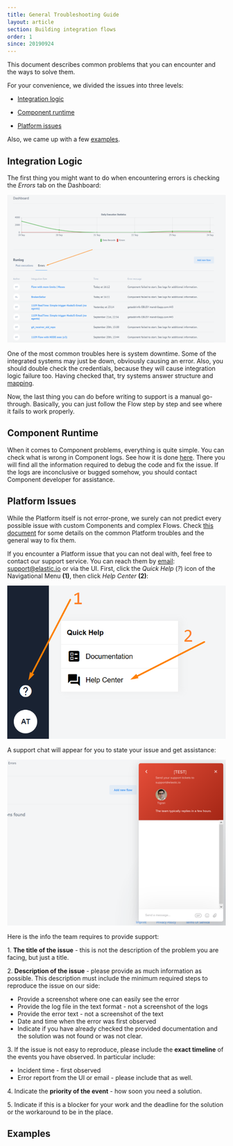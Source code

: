 ```yaml
---
title: General Troubleshooting Guide
layout: article
section: Building integration flows
order: 1
since: 20190924
---
```


This document describes common problems that you can encounter and the ways to solve them.

For your convenience, we divided the issues into three levels:

- [Integration logic](#integration-logic)

- [Component runtime](#component-runtime)

- [Platform issues](#platform-issues)

Also, we came up with a few [examples](#examples).

## Integration Logic
The first thing you might want to do when encountering errors is checking the *Errors* tab on the Dashboard:

![](/assets/img/integrator-guide/troubleshoot/Screenshot_1.png)

One of the most common troubles here is system downtime. Some of the integrated systems may just be down, obviously causing an error. Also, you should double check the credentials, because they will cause integration logic failure too. Having checked that, try systems answer structure and [mapping](mapping-data).

Now, the last thing you can do before writing to support is a manual go-through. Basically, you can just follow the Flow step by step and see where it fails to work properly.

## Component Runtime
When it comes to Component problems, everything is quite simple. You can check what is wrong in Component logs. See how it is done [here](managing-flow-errors). There you will find all the information required to debug the code and fix the issue. If the logs are inconclusive or bugged somehow, you should contact Component developer for assistance.

## Platform Issues
While the Platform itself is not error-prone, we surely can not predict every possible issue with custom Components and complex Flows. Check [this document](platform-behavior) for some details on the common Platform troubles and the general way to fix them.

If you encounter a Platform issue that you can not deal with, feel free to contact our support service. You can reach them by [email](mailto:support@elastic.io): support@elastic.io or via the UI. First, click the *Quick Help* (*?*) icon of the Navigational Menu **(1)**, then click *Help Center* **(2)**:

![](/assets/img/integrator-guide/troubleshoot/Screenshot_2.png)

A support chat will appear for you to state your issue and get assistance:

![](/assets/img/integrator-guide/troubleshoot/Screenshot_3.png)

Here is the info the team requires to provide support:

1\. **The title of the issue** - this is not the description of the problem you are facing, but just a title.

2\. **Description of the issue** - please provide as much information as possible. This description must include the minimum required steps to reproduce the issue on our side:
- Provide a screenshot where one can easily see the error
- Provide the log file in the text format - not a screenshot of the logs
- Provide the error text - not a screenshot of the text
- Date and time when the error was first observed
- Indicate if you have already checked the provided documentation and the solution was not found or was not clear.

3\. If the issue is not easy to reproduce, please include the **exact timeline** of the events you have observed. In particular include:
- Incident time - first observed
- Error report from the UI or email - please include that as well.

4\. Indicate the **priority of the event** - how soon you need a solution.

5\. Indicate if this is a blocker for your work and the deadline for the solution or the workaround to be in the place.


## Examples
